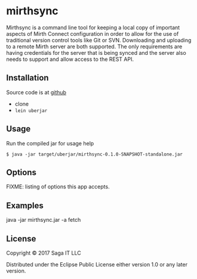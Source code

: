 # mirthsync

Mirthsync is a command line tool for keeping a local copy of important
aspects of Mirth Connect configuration in order to allow for the use
of traditional version control tools like Git or SVN. Downloading and
uploading to a remote Mirth server are both supported. The only
requirements are having credentials for the server that is being
synced and the server also needs to support and allow access to the
REST API.

## Installation

Source code is at [github](https://github.com/SagaHealthcareIT/mirthsync)

  * clone
  * `lein uberjar`

## Usage

Run the compiled jar for usage help

    $ java -jar target/uberjar/mirthsync-0.1.0-SNAPSHOT-standalone.jar

## Options

FIXME: listing of options this app accepts.

## Examples

java -jar mirthsync.jar -a fetch

## License

Copyright © 2017 Saga IT LLC

Distributed under the Eclipse Public License either version 1.0 or any later version.
